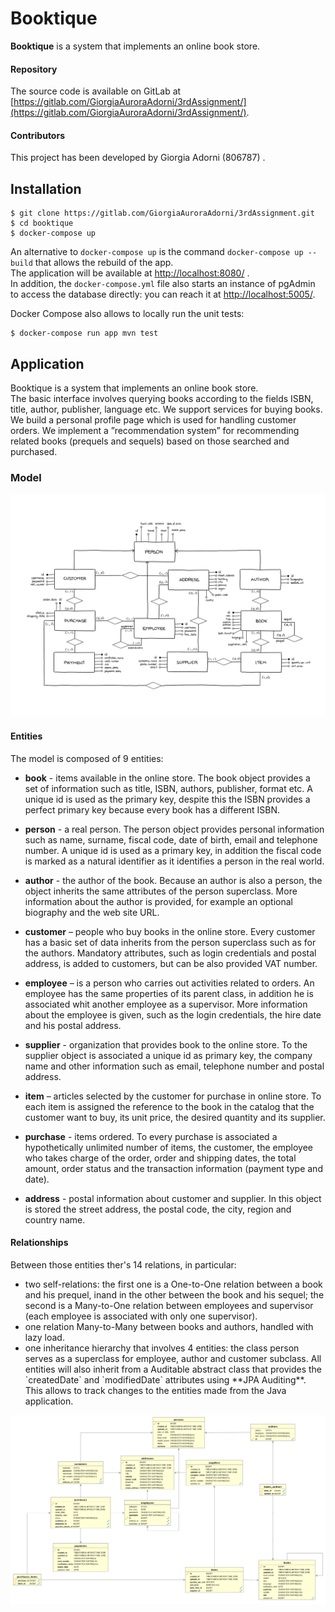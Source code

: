 # Booktique

**Booktique** is a system that implements an online book store.

#### Repository

The source code is available on GitLab at
[https://gitlab.com/GiorgiaAuroraAdorni/3rdAssignment/](https://gitlab.com/GiorgiaAuroraAdorni/3rdAssignment/).

#### Contributors

This project has been developed by Giorgia Adorni (806787) .

## Installation

```
$ git clone https://gitlab.com/GiorgiaAuroraAdorni/3rdAssignment.git
$ cd booktique
$ docker-compose up
```

An alternative to `docker-compose up` is the command `docker-compose up --build` that allows the rebuild of the app.  
The application will be available at <http://localhost:8080/> .  
In addition, the `docker-compose.yml` file also starts an instance of pgAdmin to
access the database directly: you can reach it at <http://localhost:5005/>.

Docker Compose also allows to locally run the unit tests:

```
$ docker-compose run app mvn test
```

## Application

Booktique is a system that implements an online book store. <!-- spiegazione generale -->   
The basic interface involves querying books according to the fields ISBN, title, author, publisher, language etc. We support services for buying books. We build a personal profile page which is used for handling customer orders. We implement a ”recommendation system” for recommending related books (prequels and sequels) based on those searched and purchased. 

### Model

![alt text](images/ER-Booktique.PNG)

#### Entities

The model is composed of 9 entities:

- **book** - items available in the online store. The book object provides a set of information such as title, ISBN, authors, publisher, format etc. A unique id is used as the primary key, despite this the ISBN provides a perfect primary key because every book has a different ISBN.

- **person** - a real person. The person object provides personal information such as name, surname, fiscal code, date of birth, email and telephone number. A unique id is used as a primary key, in addition the fiscal code is marked as a natural identifier as it identifies a person in the real world.

  <!-- If a **person** object is deleted, -->

- **author** - the author of the book. Because an author is also a person, the object inherits the same attributes of the person superclass. More information about the author is provided, for example an optional biography and the web site URL.

- **customer** – people who buy  books in the online store. Every customer has a basic set of data inherits from the person superclass such as for the authors. Mandatory attributes, such as login credentials and postal address, is added to customers, but can be also provided VAT number.

- **employee** – is a person who carries out activities related to orders. An employee has the same properties of its parent class, in addition he is associated whit another employee as a supervisor. More information about the employee is given, such as the login credentials, the hire date and his postal address.

- **supplier** - organization that provides book to the online store. To the supplier object is associated a unique id as primary key, the company name and other information such as email, telephone number and postal address.

- **item** – articles selected by the customer for purchase in online store. To each item is assigned the reference to the book in the catalog that the customer want to buy, its unit price, the desired quantity and its supplier.

- **purchase** - items ordered. To every purchase is associated a hypothetically unlimited number of items, the customer, the employee who takes charge of the order, order and shipping dates, the total amount,  order status and the transaction information (payment type and date).

- **address** - postal information about customer and supplier. In this object is stored the street address, the postal code, the city, region and country name.

#### Relationships

Between those entities ther's 14 relations, in particular:

- two self-relations: the first one is a One-to-One relation between a book and his prequel, inand in the other between the book and his sequel; the second is a Many-to-One relation between employees and supervisor (each employee is associated with only one supervisor).
- one relation Many-to-Many between books and authors, handled with lazy load. <!-- (spiegare dell'altra tabella generata)-->
- one inheritance hierarchy that involves 4 entities:  the class person serves as a superclass for employee, author and customer subclass.  
  <!-- modified --> All entities will also inherit from a Auditable abstract class that provides the `createdDate` and `modifiedDate` attributes using **JPA Auditing**. This allows to track changes to the entities made from the Java application.

![alt text](images/BooktiqueDbVisualizer.png)

<!--rigenerare l'immagine -->



